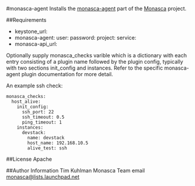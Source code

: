 #monasca-agent
Installs the [monasca-agent](https://github.com/stackforge/monasca-agent) part of the [Monasca](https://wiki.openstack.org/wiki/Monasca) project.

##Requirements
- keystone_url:
- monasca-agent:
  user:
  password:
  project:
  service:
- monasca-api_url:

Optionally supply monasca_checks varible which is a dictionary with each entry consisting of a plugin name followed by the
plugin config, typically with two sections init_config and instances. Refer to the specific monasca-agent plugin documentation
for more detail.

An example ssh check:

    monasca_checks:
      host_alive:
        init_config:
          ssh_port: 22
          ssh_timeout: 0.5
          ping_timeout: 1
        instances:
          devstack:
            name: devstack
            host_name: 192.168.10.5
            alive_test: ssh

##License
Apache

##Author Information
Tim Kuhlman
Monasca Team email monasca@lists.launchpad.net
